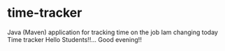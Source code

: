 # time-tracker
Java (Maven) application for tracking time on the job
Iam changing today
Time tracker
Hello Students!!...
Good evening!!
